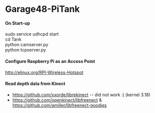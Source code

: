 # Garage48-PiTank

#### On Start-up
sudo service udhcpd start  
cd Tank  
python camserver.py  
python tcpserver.py  

#### Configure Raspberry Pi as an Access Point
http://elinux.org/RPI-Wireless-Hotspot

#### Read depth data from Kinect
* https://github.com/xxorde/librekinect -- did not work :( (kernel 3.18)
* https://github.com/openkinect/libfreenect & https://github.com/amiller/libfreenect-goodies
